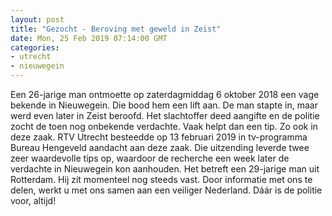 ```yaml
---
layout: post
title: "Gezocht - Beroving met geweld in Zeist"
date: Mon, 25 Feb 2019 07:14:00 GMT
categories: 
- utrecht 
- nieuwegein 
---
```


Een 26-jarige man ontmoette op zaterdagmiddag 6 oktober 2018 een vage bekende in Nieuwegein. Die bood hem een lift aan. De man stapte in, maar werd even later in Zeist beroofd. Het slachtoffer deed aangifte en de politie zocht de toen nog onbekende verdachte. Vaak helpt dan een tip. Zo ook in deze zaak. RTV Utrecht besteedde op 13 februari 2019 in tv-programma Bureau Hengeveld aandacht aan deze zaak. Die uitzending leverde twee zeer waardevolle tips op, waardoor de recherche een week later de verdachte in Nieuwegein kon aanhouden. Het betreft een 29-jarige man uit Rotterdam. Hij zit momenteel nog steeds vast. Door informatie met ons te delen, werkt u met ons samen aan een veiliger Nederland. Dáár is de politie voor, altijd!

